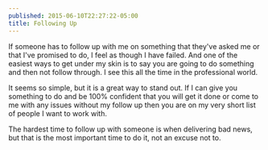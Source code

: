 ```yaml
---
published: 2015-06-10T22:27:22-05:00
title: Following Up
---
```

If someone has to follow up with me on something that they've asked me or that I've promised to do, I feel as though I have failed. And one of the easiest ways to get under my skin is to say you are going to do something and then not follow through. I see this all the time in the professional world.

It seems so simple, but it is a great way to stand out. If I can give you something to do and be 100% confident that you will get it done or come to me with any issues without my follow up then you are on my very short list of people I want to work with.

The hardest time to follow up with someone is when delivering bad news, but that is the most important time to do it, not an excuse not to.